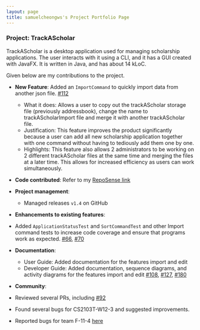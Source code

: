```yaml
---
layout: page
title: samuelcheongws's Project Portfolio Page
---
```


### Project: TrackAScholar

TrackAScholar is a desktop application used for managing scholarship applications.
The user interacts with it using a CLI, and it has a GUI created with JavaFX.
It is written in Java, and has about 14 kLoC.

Given below are my contributions to the project.

* **New Feature**: Added an `ImportCommand` to quickly import data from another json file. [#112](https://github.com/AY2223S1-CS2103T-W10-3/tp/pull/112)

  * What it does: Allows a user to copy out the trackAScholar storage file (previously addressbook), change the name to trackAScholarImport file and merge it with another trackAScholar file.
  * Justification: This feature improves the product significantly because a user can add all new scholarship application together with one command without having to tediously add them one by one.
  * Highlights: This feature also allows 2 administrators to be working on 2 different trackAScholar files at the same time and merging the files at a later time. This allows for increased efficiency as users can work simultaneously.

* **Code contributed**: Refer to my [RepoSense link](https://nus-cs2103-ay2223s1.github.io/tp-dashboard/?search=w10-3&sort=groupTitle&sortWithin=title&timeframe=commit&mergegroup=&groupSelect=groupByRepos&breakdown=true&checkedFileTypes=docs~functional-code~test-code~other&since=2022-09-16&tabOpen=true&tabType=zoom&zA=samuelcheongws&zR=AY2223S1-CS2103T-W10-3%2Ftp%5Bmaster%5D&zACS=134.73076923076923&zS=2022-09-16&zFS=w10-3&zU=2022-11-04&zMG=false&zFTF=commit&zFGS=groupByRepos&zFR=false)

* **Project management**:
  * Managed releases `v1.4` on GitHub

* **Enhancements to existing features**: 
* Added `ApplicationStatusTest` and `SortCommandTest` and other Import command tests to increase code coverage and ensure that programs work as expected. [#66](https://github.com/AY2223S1-CS2103T-W10-3/tp/pull/66), [#70](https://github.com/AY2223S1-CS2103T-W10-3/tp/pull/70)

* **Documentation**: 
  * User Guide: Added documentation for the features import and edit
  * Developer Guide: Added documentation, sequence diagrams, and activity diagrams for the features import and edit [#108](https://github.com/AY2223S1-CS2103T-W10-3/tp/pull/108), [#127](https://github.com/AY2223S1-CS2103T-W10-3/tp/pull/127),  [#180](https://github.com/AY2223S1-CS2103T-W10-3/tp/pull/180)

* **Community**:
* Reviewed several PRs, including [#92](https://github.com/AY2223S1-CS2103T-W10-3/tp/pull/92)
* Found several bugs for CS2103T-W12-3 and suggested improvements.
* Reported bugs for team F-11-4 [here](https://github.com/samuelcheongws/ped/issues)
